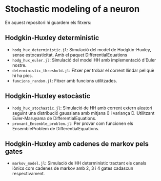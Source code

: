 # Stochastic modeling of a neuron
En aquest repositori hi guardem els fitxers:

## Hodgkin-Huxley deterministic
- `hodg_hux_deterministic.jl`: Simulació del model de Hodgkin-Huxley, sense estocasticitat. Amb el paquet DifferentialEquations
- `hodg_hux_euler.jl`: Simulació del model HH amb implementació d'Euler nostre.
- `deterministic_threshold.jl`: Fitxer per trobar el corrent llindar pel què hi ha pics.
- `funcions_random.jl`: Fitxer amb funcions utilitzades.
## Hodgkin-Huxley estocàstic
- `hodg_hux_stochastic.jl`: Simulació de HH amb corrent extern aleatori seguint una distribució gaussiana amb mitjana 0 i variança D. Utilitzant Euler-Maruyama de DifferentialEquations.
- `provant_Ensemble_problem.jl`: Per provar com funcionen els EnsembleProblem de DifferentialEquations.

## Hodgkin-Huxley amb cadenes de markov pels gates
- `markov_model.jl`: Simulació de HH determinístic tractant els canals iònics com cadenes de markov amb 2, 3 i 4 gates cadascun respectivament.
